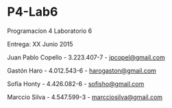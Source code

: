 # P4-Lab6
Programacíon 4 Laboratorio 6

Entrega: XX Junio 2015

Juan Pablo Copello - 3.223.407-7 - jpcopel@gmail.com

Gastón Haro - 4.012.543-6 - harogaston@gmail.com

Sofía Honty - 4.426.082-6 - sofisho@gmail.com

Marccio Silva - 4.547.599-3 - marcciosilva@gmail.com

